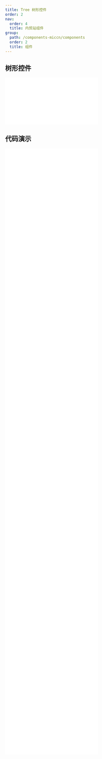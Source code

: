 ```yaml
---
title: Tree 树形控件
order: 2
nav:
  order: 4
  title: 内贸站组件
group:
  path: /components-miccn/components
  order: 2
  title: 组件
---
```


## 树形控件

<div>
<embed src="@docs-common/tree/index.md"></embed>
</div>
        
## 代码演示

<Row gutter=8>

  <Col span=12>
    
  <div class="code-box"><embed src="@abiz-rc-miccn/tree/demo/basic-tree-miccn.md"></embed></div>
          
  <div class="code-box"><embed src="@abiz-rc-miccn/tree/demo/draggable-tree-miccn.md"></embed></div>
          
  <div class="code-box"><embed src="@abiz-rc-miccn/tree/demo/search-tree-miccn.md"></embed></div>
          
  <div class="code-box"><embed src="@abiz-rc-miccn/tree/demo/customized-icon-tree-miccn.md"></embed></div>
          
  <div class="code-box"><embed src="@abiz-rc-miccn/tree/demo/switcher-icon-tree-miccn.md"></embed></div>
          
  <div class="code-box"><embed src="@abiz-rc-miccn/tree/demo/drag-debug-tree-miccn.md"></embed></div>
          
  </Col>
          
  <Col span=12>
    
  <div class="code-box"><embed src="@abiz-rc-miccn/tree/demo/basic-controlled-tree-miccn.md"></embed></div>
          
  <div class="code-box"><embed src="@abiz-rc-miccn/tree/demo/dynamic-tree-miccn.md"></embed></div>
          
  <div class="code-box"><embed src="@abiz-rc-miccn/tree/demo/line-tree-miccn.md"></embed></div>
          
  <div class="code-box"><embed src="@abiz-rc-miccn/tree/demo/directory-tree-miccn.md"></embed></div>
          
  <div class="code-box"><embed src="@abiz-rc-miccn/tree/demo/virtual-scroll-tree-miccn.md"></embed></div>
          
  <div class="code-box"><embed src="@abiz-rc-miccn/tree/demo/big-data-tree-miccn.md"></embed></div>
          
  </Col>
          
</Row>
        
<div><embed src="@docs-common/tree/index-api.md"></embed><div>
        